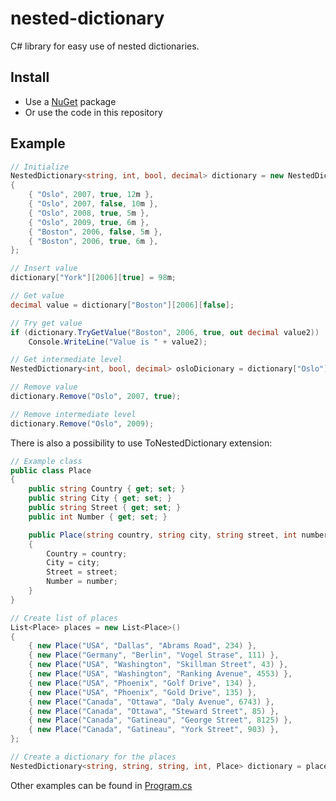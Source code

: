 # nested-dictionary
C# library for easy use of nested dictionaries.

## Install
* Use a [NuGet](https://www.nuget.org/packages/NestedDictionaryLib) package
* Or use the code in this repository

## Example
```cs
// Initialize
NestedDictionary<string, int, bool, decimal> dictionary = new NestedDictionary<string, int, bool, decimal>()
{
    { "Oslo", 2007, true, 12m },
    { "Oslo", 2007, false, 10m },
    { "Oslo", 2008, true, 5m },
    { "Oslo", 2009, true, 6m },
    { "Boston", 2006, false, 5m },
    { "Boston", 2006, true, 6m },
};

// Insert value
dictionary["York"][2006][true] = 98m;

// Get value
decimal value = dictionary["Boston"][2006][false];

// Try get value
if (dictionary.TryGetValue("Boston", 2006, true, out decimal value2))
    Console.WriteLine("Value is " + value2);

// Get intermediate level
NestedDictionary<int, bool, decimal> osloDicionary = dictionary["Oslo"];

// Remove value
dictionary.Remove("Oslo", 2007, true);

// Remove intermediate level
dictionary.Remove("Oslo", 2009);
```
There is also a possibility to use ToNestedDictionary extension: 
```cs
// Example class
public class Place
{
    public string Country { get; set; }
    public string City { get; set; }
    public string Street { get; set; }
    public int Number { get; set; }

    public Place(string country, string city, string street, int number)
    {
        Country = country;
        City = city;
        Street = street;
        Number = number;
    }
}

// Create list of places
List<Place> places = new List<Place>()
{
    { new Place("USA", "Dallas", "Abrams Road", 234) },
    { new Place("Germany", "Berlin", "Vogel Strase", 111) },
    { new Place("USA", "Washington", "Skillman Street", 43) },
    { new Place("USA", "Washington", "Ranking Avenue", 4553) },
    { new Place("USA", "Phoenix", "Golf Drive", 134) },
    { new Place("USA", "Phoenix", "Gold Drive", 135) },
    { new Place("Canada", "Ottawa", "Daly Avenue", 6743) },
    { new Place("Canada", "Ottawa", "Steward Street", 85) },
    { new Place("Canada", "Gatineau", "George Street", 8125) },
    { new Place("Canada", "Gatineau", "York Street", 903) },
};

// Create a dictionary for the places
NestedDictionary<string, string, string, int, Place> dictionary = places.ToNestedDictionary(x => x.Country, x => x.City, x => x.Street, x => x.Number, x => x)
```
Other examples can be found in [Program.cs](src/ExampleCli/Program.cs)
